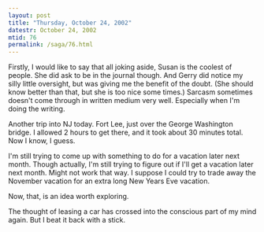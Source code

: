 ```yaml
---
layout: post
title: "Thursday, October 24, 2002"
datestr: October 24, 2002
mtid: 76
permalink: /saga/76.html
---
```


Firstly, I would like to say that all joking aside, Susan is the coolest of
people. She did ask to be in the journal though. And Gerry did notice my silly
little oversight, but was giving me the benefit of the doubt. (She should know
better than that, but she is too nice some times.) Sarcasm sometimes doesn't
come through in written medium very well. Especially when I'm doing the writing.

Another trip into NJ today. Fort Lee, just over the George Washington bridge.
I allowed 2 hours to get there, and it took about 30 minutes total. Now I know,
I guess.

I'm still trying to come up with something to do for a vacation later next
month. Though actually, I'm still trying to figure out if I'll get a vacation
later next month. Might not work that way. I suppose I could try to trade away
the November vacation for an extra long New Years Eve vacation.

Now, that, is an idea worth exploring.

The thought of leasing a car has crossed into the conscious part of my mind
again. But I beat it back with a stick.

